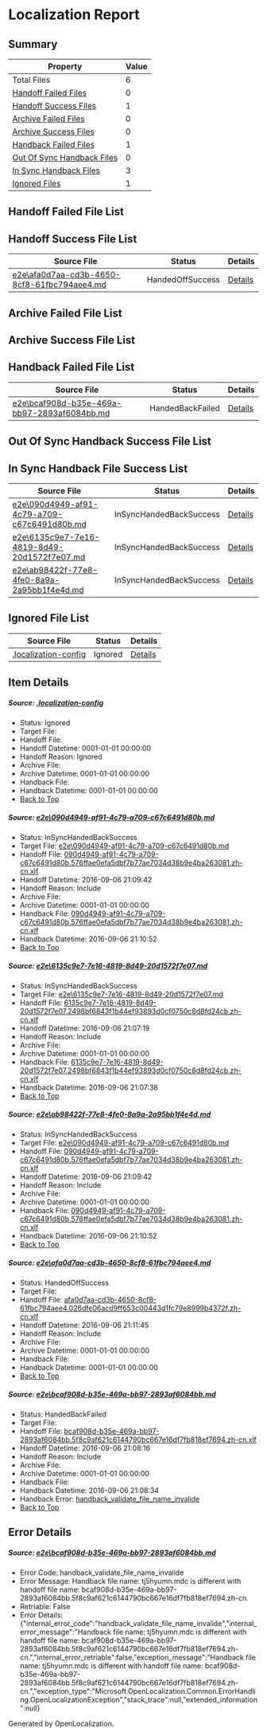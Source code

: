 # <a name='report-top'></a> Localization Report

## Summary
 Property | Value 
 -------- | ----- 
 Total Files | 6
[ Handoff Failed Files ](#handoff-failed-list)| 0
[ Handoff Success Files ](#handoff-success-list)| 1
[ Archive Failed Files ](#archive-failed-list)| 0
[ Archive Success Files ](#archive-success-list)| 0
[ Handback Failed Files ](#handback-failed-list)| 1
[ Out Of Sync Handback Files ](#outofsync-handback-success-list)| 0
[ In Sync Handback Files ](#insync-handback-success-list)| 3
[ Ignored Files ](#ignored-list)| 1

## <a name='handoff-failed-list'></a> Handoff Failed File List

## <a name='handoff-success-list'></a> Handoff Success File List
 Source File | Status | Details 
 ----------- | ------ | ------- 
 [e2e\afa0d7aa-cd3b-4650-8cf8-61fbc794aee4.md](https://github.com/OpenLocalizationTestOrg/ol-test0/blob/7111af8b490afdeaec4bb0d0b2fd78e6179866ce/e2e/afa0d7aa-cd3b-4650-8cf8-61fbc794aee4.md) | HandedOffSuccess | [Details](#f02cb9649e6a382a67783e6a9664c8e73116bb6b4)

## <a name='archive-failed-list'></a> Archive Failed File List

## <a name='archive-success-list'></a> Archive Success File List

## <a name='handback-failed-list'></a> Handback Failed File List
 Source File | Status | Details 
 ----------- | ------ | ------- 
 [e2e\bcaf908d-b35e-469a-bb97-2893af6084bb.md](https://github.com/OpenLocalizationTestOrg/ol-test0/blob/15b28a6f001ed377c333832c4e31499bac3ec42b/e2e/bcaf908d-b35e-469a-bb97-2893af6084bb.md) | HandedBackFailed | [Details](#a26234319e873565a2e26342ff3100d9f87387f75)

## <a name='outofsync-handback-success-list'></a> Out Of Sync Handback Success File List

## <a name='insync-handback-success-list'></a> In Sync Handback File Success List
 Source File | Status | Details 
 ----------- | ------ | ------- 
 [e2e\090d4949-af91-4c79-a709-c67c6491d80b.md](https://github.com/OpenLocalizationTestOrg/ol-test0/blob/927ca739b149b4cb30261eefaddd16e4ccf1a8c1/e2e/090d4949-af91-4c79-a709-c67c6491d80b.md) | InSyncHandedBackSuccess | [Details](#0945094355e0fb83aac99e44adcb7de38d7282a91)
 [e2e\6135c9e7-7e16-4819-8d49-20d1572f7e07.md](https://github.com/OpenLocalizationTestOrg/ol-test0/blob/61d217e797adaf31013006819b7bf71ca89bbb21/e2e/6135c9e7-7e16-4819-8d49-20d1572f7e07.md) | InSyncHandedBackSuccess | [Details](#8c42ebf02f0c5d228cead3b331ab793cd13d51ef2)
 [e2e\ab98422f-77e8-4fe0-8a9a-2a95bb1f4e4d.md](https://github.com/OpenLocalizationTestOrg/ol-test0/blob/7111af8b490afdeaec4bb0d0b2fd78e6179866ce/e2e/ab98422f-77e8-4fe0-8a9a-2a95bb1f4e4d.md) | InSyncHandedBackSuccess | [Details](#0945094355e0fb83aac99e44adcb7de38d7282a93)

## <a name='ignored-list'></a> Ignored File List
 Source File | Status | Details 
 ----------- | ------ | ------- 
 [.localization-config](https://github.com/OpenLocalizationTestOrg/ol-test0/blob/7111af8b490afdeaec4bb0d0b2fd78e6179866ce/.localization-config) | Ignored | [Details](#3d4f252ac210baf56311d7e97dcc2db10974dbd20)

## Item Details
##### <a name='3d4f252ac210baf56311d7e97dcc2db10974dbd20'></a> Source: [.localization-config](https://github.com/OpenLocalizationTestOrg/ol-test0/blob/7111af8b490afdeaec4bb0d0b2fd78e6179866ce/.localization-config)
* Status: Ignored
* Target File: 
* Handoff File: 
* Handoff Datetime: 0001-01-01 00:00:00
* Handoff Reason: Ignored
* Archive File: 
* Archive Datetime: 0001-01-01 00:00:00
* Handback File: 
* Handback Datetime: 0001-01-01 00:00:00
* [Back to Top](#report-top)

##### <a name='0945094355e0fb83aac99e44adcb7de38d7282a91'></a> Source: [e2e\090d4949-af91-4c79-a709-c67c6491d80b.md](https://github.com/OpenLocalizationTestOrg/ol-test0/blob/927ca739b149b4cb30261eefaddd16e4ccf1a8c1/e2e/090d4949-af91-4c79-a709-c67c6491d80b.md)
* Status: InSyncHandedBackSuccess
* Target File: [e2e\090d4949-af91-4c79-a709-c67c6491d80b.md](https://github.com/OpenLocalizationTestOrg/ol-test0-zhcn/blob/fe8e4f4f9620ab1b0b35b3d019dea1a50453c744/e2e/090d4949-af91-4c79-a709-c67c6491d80b.md)
* Handoff File: [090d4949-af91-4c79-a709-c67c6491d80b.576ffae0efa5dbf7b77ae7034d38b9e4ba263081.zh-cn.xlf](https://github.com/OpenLocalizationTestOrg/ol-test0-handoff/blob/2bbfe5aae6b3d2268a5251ee53f80946b9983419/ol-handoff/OpenLocalizationTestOrg/ol-test0-zhcn/ci/ht/090d4949-af91-4c79-a709-c67c6491d80b.576ffae0efa5dbf7b77ae7034d38b9e4ba263081.zh-cn.xlf)
* Handoff Datetime: 2016-09-06 21:09:42
* Handoff Reason: Include
* Archive File: 
* Archive Datetime: 0001-01-01 00:00:00
* Handback File: [090d4949-af91-4c79-a709-c67c6491d80b.576ffae0efa5dbf7b77ae7034d38b9e4ba263081.zh-cn.xlf](https://github.com/OpenLocalizationTestOrg/ol-test0-handback/blob/3ebd6d9c414e97067abee997b32f859760a64af8/ol-handback/OpenLocalizationTestOrg/ol-test0-zhcn/ci/ht/090d4949-af91-4c79-a709-c67c6491d80b.576ffae0efa5dbf7b77ae7034d38b9e4ba263081.zh-cn.xlf)
* Handback Datetime: 2016-09-06 21:10:52
* [Back to Top](#report-top)

##### <a name='8c42ebf02f0c5d228cead3b331ab793cd13d51ef2'></a> Source: [e2e\6135c9e7-7e16-4819-8d49-20d1572f7e07.md](https://github.com/OpenLocalizationTestOrg/ol-test0/blob/61d217e797adaf31013006819b7bf71ca89bbb21/e2e/6135c9e7-7e16-4819-8d49-20d1572f7e07.md)
* Status: InSyncHandedBackSuccess
* Target File: [e2e\6135c9e7-7e16-4819-8d49-20d1572f7e07.md](https://github.com/OpenLocalizationTestOrg/ol-test0-zhcn/blob/91a200d6f5d92d57a835af1d32679d44e262a171/e2e/6135c9e7-7e16-4819-8d49-20d1572f7e07.md)
* Handoff File: [6135c9e7-7e16-4819-8d49-20d1572f7e07.2498bf6843f1b44ef93893d0cf0750c8d8fd24cb.zh-cn.xlf](https://github.com/OpenLocalizationTestOrg/ol-test0-handoff/blob/192a1de37a5f3d37646a2d0bef4cb7d7b6ab358a/ol-handoff/OpenLocalizationTestOrg/ol-test0-zhcn/ci/ht/6135c9e7-7e16-4819-8d49-20d1572f7e07.2498bf6843f1b44ef93893d0cf0750c8d8fd24cb.zh-cn.xlf)
* Handoff Datetime: 2016-09-06 21:07:19
* Handoff Reason: Include
* Archive File: 
* Archive Datetime: 0001-01-01 00:00:00
* Handback File: [6135c9e7-7e16-4819-8d49-20d1572f7e07.2498bf6843f1b44ef93893d0cf0750c8d8fd24cb.zh-cn.xlf](https://github.com/OpenLocalizationTestOrg/ol-test0-handback/blob/9e8f3e176fa185c38b466a9dbb2f09f9cd36cae3/ol-handback/OpenLocalizationTestOrg/ol-test0-zhcn/ci/ht/6135c9e7-7e16-4819-8d49-20d1572f7e07.2498bf6843f1b44ef93893d0cf0750c8d8fd24cb.zh-cn.xlf)
* Handback Datetime: 2016-09-06 21:07:38
* [Back to Top](#report-top)

##### <a name='0945094355e0fb83aac99e44adcb7de38d7282a93'></a> Source: [e2e\ab98422f-77e8-4fe0-8a9a-2a95bb1f4e4d.md](https://github.com/OpenLocalizationTestOrg/ol-test0/blob/7111af8b490afdeaec4bb0d0b2fd78e6179866ce/e2e/ab98422f-77e8-4fe0-8a9a-2a95bb1f4e4d.md)
* Status: InSyncHandedBackSuccess
* Target File: [e2e\090d4949-af91-4c79-a709-c67c6491d80b.md](https://github.com/OpenLocalizationTestOrg/ol-test0-zhcn/blob/fe8e4f4f9620ab1b0b35b3d019dea1a50453c744/e2e/090d4949-af91-4c79-a709-c67c6491d80b.md)
* Handoff File: [090d4949-af91-4c79-a709-c67c6491d80b.576ffae0efa5dbf7b77ae7034d38b9e4ba263081.zh-cn.xlf](https://github.com/OpenLocalizationTestOrg/ol-test0-handoff/blob/2bbfe5aae6b3d2268a5251ee53f80946b9983419/ol-handoff/OpenLocalizationTestOrg/ol-test0-zhcn/ci/ht/090d4949-af91-4c79-a709-c67c6491d80b.576ffae0efa5dbf7b77ae7034d38b9e4ba263081.zh-cn.xlf)
* Handoff Datetime: 2016-09-06 21:09:42
* Handoff Reason: Include
* Archive File: 
* Archive Datetime: 0001-01-01 00:00:00
* Handback File: [090d4949-af91-4c79-a709-c67c6491d80b.576ffae0efa5dbf7b77ae7034d38b9e4ba263081.zh-cn.xlf](https://github.com/OpenLocalizationTestOrg/ol-test0-handback/blob/3ebd6d9c414e97067abee997b32f859760a64af8/ol-handback/OpenLocalizationTestOrg/ol-test0-zhcn/ci/ht/090d4949-af91-4c79-a709-c67c6491d80b.576ffae0efa5dbf7b77ae7034d38b9e4ba263081.zh-cn.xlf)
* Handback Datetime: 2016-09-06 21:10:52
* [Back to Top](#report-top)

##### <a name='f02cb9649e6a382a67783e6a9664c8e73116bb6b4'></a> Source: [e2e\afa0d7aa-cd3b-4650-8cf8-61fbc794aee4.md](https://github.com/OpenLocalizationTestOrg/ol-test0/blob/7111af8b490afdeaec4bb0d0b2fd78e6179866ce/e2e/afa0d7aa-cd3b-4650-8cf8-61fbc794aee4.md)
* Status: HandedOffSuccess
* Target File: 
* Handoff File: [afa0d7aa-cd3b-4650-8cf8-61fbc794aee4.026dfe06acd9ff653c00443d1fc79e8999b4372f.zh-cn.xlf](https://github.com/OpenLocalizationTestOrg/ol-test0-handoff/blob/7333a5e62ba47a5f77ca76b81d8d1fca8b380e86/ol-handoff/OpenLocalizationTestOrg/ol-test0-zhcn/ci/ht/afa0d7aa-cd3b-4650-8cf8-61fbc794aee4.026dfe06acd9ff653c00443d1fc79e8999b4372f.zh-cn.xlf)
* Handoff Datetime: 2016-09-06 21:11:45
* Handoff Reason: Include
* Archive File: 
* Archive Datetime: 0001-01-01 00:00:00
* Handback File: 
* Handback Datetime: 0001-01-01 00:00:00
* [Back to Top](#report-top)

##### <a name='a26234319e873565a2e26342ff3100d9f87387f75'></a> Source: [e2e\bcaf908d-b35e-469a-bb97-2893af6084bb.md](https://github.com/OpenLocalizationTestOrg/ol-test0/blob/15b28a6f001ed377c333832c4e31499bac3ec42b/e2e/bcaf908d-b35e-469a-bb97-2893af6084bb.md)
* Status: HandedBackFailed
* Target File: 
* Handoff File: [bcaf908d-b35e-469a-bb97-2893af6084bb.5f8c9af621c6144790bc667e16df7fb818ef7694.zh-cn.xlf](https://github.com/OpenLocalizationTestOrg/ol-test0-handoff/blob/ec052050c43271223128256b6a56ef178463720a/ol-handoff/OpenLocalizationTestOrg/ol-test0-zhcn/ci/ht/bcaf908d-b35e-469a-bb97-2893af6084bb.5f8c9af621c6144790bc667e16df7fb818ef7694.zh-cn.xlf)
* Handoff Datetime: 2016-09-06 21:08:16
* Handoff Reason: Include
* Archive File: 
* Archive Datetime: 0001-01-01 00:00:00
* Handback File: 
* Handback Datetime: 2016-09-06 21:08:34
* Handback Error: [handback_validate_file_name_invalide](#a26234319e873565a2e26342ff3100d9f87387f75handback_validate_file_name_invalide)
* [Back to Top](#report-top)


## Error Details
##### <a name='a26234319e873565a2e26342ff3100d9f87387f75handback_validate_file_name_invalide'></a> Source: [e2e\bcaf908d-b35e-469a-bb97-2893af6084bb.md](#a26234319e873565a2e26342ff3100d9f87387f75)
* Error Code: handback_validate_file_name_invalide
* Error Message: Handback file name: tj5hyumn.mdc is different with handoff file name: bcaf908d-b35e-469a-bb97-2893af6084bb.5f8c9af621c6144790bc667e16df7fb818ef7694.zh-cn.
* Retriable: False
* Error Details: {"internal_error_code":"handback_validate_file_name_invalide","internal_error_message":"Handback file name: tj5hyumn.mdc is different with handoff file name: bcaf908d-b35e-469a-bb97-2893af6084bb.5f8c9af621c6144790bc667e16df7fb818ef7694.zh-cn.","internal_error_retriable":false,"exception_message":"Handback file name: tj5hyumn.mdc is different with handoff file name: bcaf908d-b35e-469a-bb97-2893af6084bb.5f8c9af621c6144790bc667e16df7fb818ef7694.zh-cn.","exception_type":"Microsoft.OpenLocalization.Common.ErrorHandling.OpenLocalizationException","stack_trace":null,"extended_information":null}


Generated by OpenLocalization.
